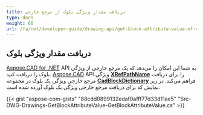 ```yaml
---
title: دریافت مقدار ویژگی بلوک از مرجع خارجی
type: docs
weight: 60
url: /fa/net/developer-guide/drawing-api/get-block-attribute-value-of-external-reference/
---
```


## **دریافت مقدار ویژگی بلوک**

[Aspose.CAD for .NET](/fa/cad/net/) API به شما این امکان را می‌دهد که یک مرجع خارجی از ویژگی بلوک را دریافت کنید. [Aspose.CAD](https://products.aspose.com/cad/net/) API ویژگی [**XRefPathName**](https://reference.aspose.com/cad/net/aspose.cad.fileformats.cad.cadobjects/cadblockentity/properties/xrefpathname) را برای دریافت مرجع خارجی ویژگی یک بلوک در مجموعه [**CadBlockDictionary**](https://reference.aspose.com/cad/net/aspose.cad.fileformats.cad/cadblockdictionary) فراهم می‌کند. در زیر نمایش کد برای دریافت مرجع خارجی ویژگی یک بلوک آورده شده است.

{{< gist "aspose-com-gists" "88cdd0899132edaf0afff77d33d11ae5" "Src-DWG-Drawings-GetBlockAttributeValue-GetBlockAttributeValue.cs" >}}
